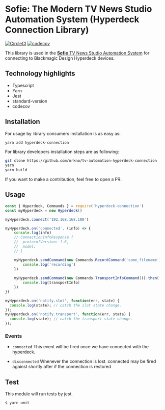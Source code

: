 
# Sofie: The Modern TV News Studio Automation System (Hyperdeck Connection Library)

[![CircleCI](https://circleci.com/gh/nrkno/sofie-hyperdeck-connection.svg?style=svg)](https://circleci.com/gh/nrkno/sofie-hyperdeck-connection)
[![codecov](https://codecov.io/gh/nrkno/sofie-hyperdeck-connection/branch/master/graph/badge.svg)](https://codecov.io/gh/nrkno/sofie-hyperdeck-connection)

This library is used in the [**Sofie** TV News Studio Automation System](https://github.com/nrkno/Sofie-TV-automation/) for connecting to Blackmagic Design Hyperdeck devices.

## Technology highlights
- Typescript
- Yarn
- Jest
- standard-version
- codecov

## Installation

For usage by library consumers installation is as easy as:
```sh
yarn add hyperdeck-connection
```

For library developers installation steps are as following:
```sh
git clone https://github.com/nrkno/tv-automation-hyperdeck-connection
yarn
yarn build
```

If you want to make a contribution, feel free to open a PR.

## Usage

```javascript
const { Hyperdeck, Commands } = require('hyperdeck-connection')
const myHyperdeck = new Hyperdeck()

myHyperdeck.connect('192.168.168.100')

myHyperdeck.on('connected', (info) => {
	console.log(info)
	// ConnectionInfoResponse {
	//  protocolVersion: 1.6,
	//  model: 
	// }

	myHyperdeck.sendCommand(new Commands.RecordCommand('some_filename')).then(() => {
		console.log('recording')
	})
	
	myHyperdeck.sendCommand(new Commands.TransportInfoCommand()).then((transportInfo) => {
		console.log(transportInfo)
	})
})

myHyperdeck.on('notify.slot', function(err, state) {
  console.log(state); // catch the slot state change.
});
myHyperdeck.on('notify.transport', function(err, state) {
  console.log(state); // catch the transport state change.
});
```

### Events

- `connected`
This event will be fired once we have connected with the hyperdeck.

- `disconnected`
Whenever the connection is lost. connected may be fired against shortly after if the connection is restored


## Test

This module will run tests by jest.
```sh
$ yarn unit
```
